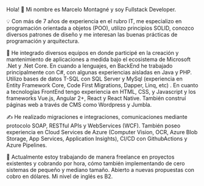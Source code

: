 Hola! 👋 Mi nombre es Marcelo Montagné y soy Fullstack Developer. &nbsp;&nbsp;

💡 Con más de 7 años de experiencia en el rubro IT, me especializo en programación orientada a objetos (POO), utilizo principios SOLID, conozco diversos patrones de diseño y me interesan las buenas prácticas de programación y arquitectura. &nbsp;&nbsp;

🌱 He integrado diversos equipos en donde participé en la creación y mantenimiento de aplicaciones a medida bajo el ecosistema de Microsoft .Net y .Net Core. En cuando a lenguajes, en BackEnd he trabajado principalmente con C#, con algunas experiencias aisladas en Java y PHP. Utilizo bases de datos T-SQL con SQL Server y MySql (experiencia en Entity Framework Core, Code First Migrations, Dapper, Linq, etc) . En cuanto a tecnologías FrontEnd tengo experiencia en HTML, CSS, y Javascript y los frameworks Vue.js, Angular 2+, React y React Native. También construí páginas web a través de CMS como Wordpress y Jumbla. 

✍️  He realizado migraciones e integraciones, comunicaciones mediante protocolo SOAP, RESTful APIs y WebServices (WCF). También poseo experiencia en Cloud Services de Azure (Computer Vision, OCR, Azure Blob Storage, App Services, Application Insights), CI/CD con GithubActions y Azure Pipelines.

💬  Actualmente estoy trabajando de manera freelance en proyectos existentes y cobrando por hora, cómo también implementando de cero sistemas de pequeño y mediano tamaño. Abierto a nuevas propuestas con cobro en dólares. Mi nivel de inglés es B2. 




<!--
**mmontagne14/mmontagne14** is a ✨ _special_ ✨ repository because its `README.md` (this file) appears on your GitHub profile.

Here are some ideas to get you started:

- 
-->
